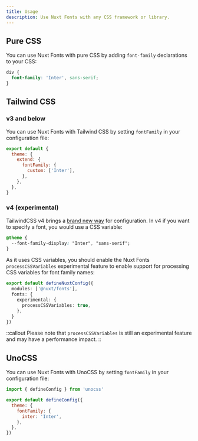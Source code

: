```yaml
---
title: Usage
description: Use Nuxt Fonts with any CSS framework or library.
---
```


## Pure CSS
You can use Nuxt Fonts with pure CSS by adding `font-family` declarations to your CSS:

```css [assets/css/fonts.css]
div {
  font-family: 'Inter', sans-serif;
}
```

## Tailwind CSS

### v3 and below
You can use Nuxt Fonts with Tailwind CSS by setting `fontFamily` in your configuration file:

```js [tailwind.config.js]
export default {
  theme: {
    extend: {
      fontFamily: {
        custom: ['Inter'],
      },
    },
  },
}
```

### v4 (experimental)

TailwindCSS v4 brings a [brand new way](https://tailwindcss.com/blog/tailwindcss-v4-alpha) for configuration. In v4 if you want to specify a font, you would use a CSS variable:

```css [main.css]
@theme {
  --font-family-display: "Inter", "sans-serif";
}
```

As it uses CSS variables, you should enable the Nuxt Fonts `processCSSVariables` experimental feature to enable support for processing CSS variables for font family names:

```ts [nuxt.config.ts]
export default defineNuxtConfig({
  modules: ['@nuxt/fonts'],
  fonts: {
    experimental: {
      processCSSVariables: true,
    },
  }
})
```

::callout
Please note that `processCSSVariables` is still an experimental feature and may have a performance impact.
::

## UnoCSS
You can use Nuxt Fonts with UnoCSS by setting `fontFamily` in your configuration file:

```js [uno.config.js]
import { defineConfig } from 'unocss'

export default defineConfig({
  theme: {
    fontFamily: {
      inter: 'Inter',
    },
  },
})
```
